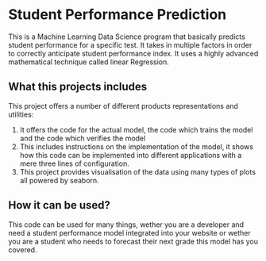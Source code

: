 # **Student Performance Prediction**

This is a Machine Learning Data Science program that basically predicts student performance for a specific test. It takes in multiple factors in order to correctly anticipate student performance index. It uses a highly advanced mathematical technique called linear Regression.

## **What this projects includes**

This project offers a number of different products representations and utilities:


1.   It offers the code for the actual model, the code which trains the model and the code which verifies the model
2.   This includes instructions on the implementation of the model, it shows how this code can be implemented into different applications with a mere three lines of configuration.
3.   This project provides visualisation of the data using many types of plots all powered by seaborn.


## **How it can be used?**

This code can be used for many things, wether you are a developer and need a student performance model integrated into your website or wether you are a student who needs to forecast their next grade this model has you covered.




